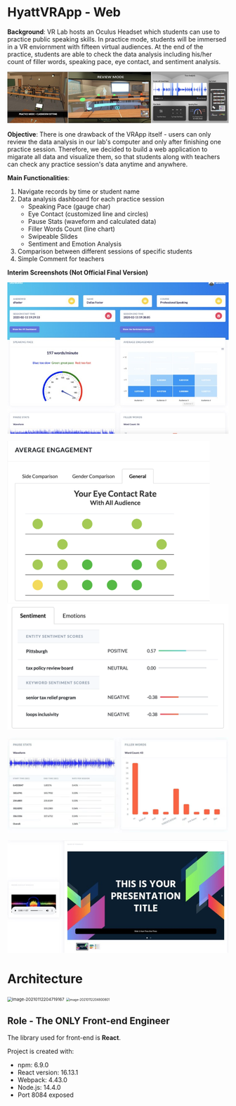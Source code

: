 # HyattVRApp - Web

**Background**: VR Lab hosts an Oculus Headset which students can use to practice public speaking skills. In practice mode, students will be immersed in a VR enviornment with fifteen virtual audiences. At the end of the practice, students are able to check the data analysis including his/her count of filler words, speaking pace, eye contact, and sentiment analysis.

![](img/vrapp.jpg)

**Objective**: There is one drawback of the VRApp itself - users can only review the data analysis in our lab's computer and only after finishing one practice session. Therefore, we decided to build a web application to migarate all data and visualize them, so that students along with teachers can check any practice session's data anytime and anywhere.

**Main Functionalities**:

1. Navigate records by time or student name
2. Data analysis dashboard for each practice session
   - Speaking Pace (gauge char)
   - Eye Contact (customized line and circles)
   - Pause Stats (waveform and calculated data)
   - Filler Words Count (line chart)
   - Swipeable Slides
   - Sentiment and Emotion Analysis
3. Comparison between different sessions of specific students
4. Simple Comment for teachers

**Interim Screenshots (Not Official Final Version)**

<img src="img/vrweb1.jpeg" style="zoom: 80%;" />

<img src="img/vrweb2.png" style="zoom: 45%;" /><img src="img/vrweb5.png" style="zoom: 50%;" />

<img src="img/vrweb4.jpeg" style="zoom:50%;" />

![](img/vrweb3.jpeg)

# Architecture

<img src="/Users/qinluo/Library/Application Support/typora-user-images/image-20210112204719167.png" alt="image-20210112204719167" style="zoom:67%;" />

<img src="/Users/qinluo/Library/Application Support/typora-user-images/image-20210112204800801.png" alt="image-20210112204800801" style="zoom: 50%;" />

## Role - The ONLY Front-end Engineer

The library used for front-end is **React**.

Project is created with:

* npm: 6.9.0
* React version: 16.13.1
* Webpack: 4.43.0
* Node.js: 14.4.0
* Port 8084 exposed
